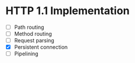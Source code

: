 # HTTP 1.1 Implementation

- [ ] Path routing
- [ ] Method routing
- [ ] Request parsing
- [x] Persistent connection
- [ ] Pipelining